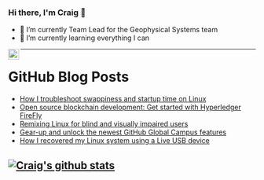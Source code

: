 ### Hi there, I'm Craig 👋

<!--
**CraigTeelFugro/CraigTeelFugro** is a ✨ _special_ ✨ repository because its `README.md` (this file) appears on your GitHub profile.

Here are some ideas to get you started:
-->

- 🔭 I’m currently Team Lead for the Geophysical Systems team
- 🌱 I’m currently learning everything I can

[<img align="left" alt="Craig Teel | LinkedIn" width="22px" src="https://cdn.jsdelivr.net/npm/simple-icons@v3/icons/linkedin.svg" />][linkedin]

---

# GitHub Blog Posts

<!-- BLOG-POST-LIST:START -->
- [How I troubleshoot swappiness and startup time on Linux](https://opensource.com/article/22/9/swappiness-startup-linux)
- [Open source blockchain development: Get started with Hyperledger FireFly](https://opensource.com/article/22/9/blockchain-hyperledger-firefly)
- [Remixing Linux for blind and visually impaired users](https://opensource.com/article/22/9/linux-visually-impaired-users)
- [Gear-up and unlock the newest GitHub Global Campus features](https://github.blog/2022-09-12-gear-up-and-unlock-the-newest-github-global-campus-features/)
- [How I recovered my Linux system using a Live USB device](https://opensource.com/article/22/9/recover-linux-system-live-usb)
<!-- BLOG-POST-LIST:END -->

## [![Craig's github stats](https://github-readme-stats.vercel.app/api?username=craigteelfugro)](https://github.com/anuraghazra/github-readme-stats)


[linkedin]: https://linkedin.com/in/craig-teel-b8786771

